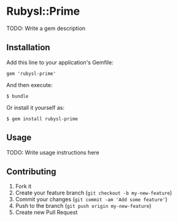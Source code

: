 # Rubysl::Prime

TODO: Write a gem description

## Installation

Add this line to your application's Gemfile:

    gem 'rubysl-prime'

And then execute:

    $ bundle

Or install it yourself as:

    $ gem install rubysl-prime

## Usage

TODO: Write usage instructions here

## Contributing

1. Fork it
2. Create your feature branch (`git checkout -b my-new-feature`)
3. Commit your changes (`git commit -am 'Add some feature'`)
4. Push to the branch (`git push origin my-new-feature`)
5. Create new Pull Request
